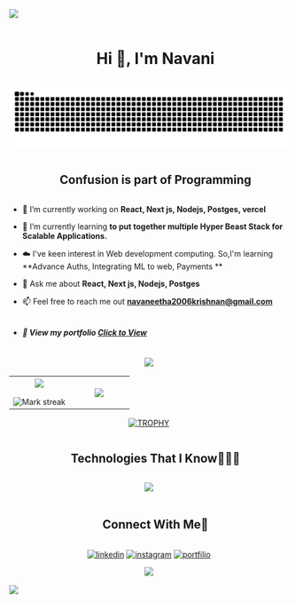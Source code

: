 <img src="https://user-images.githubusercontent.com/73097560/115834477-dbab4500-a447-11eb-908a-139a6edaec5c.gif">

<!--h1 without bottom border-->
<div id="user-content-toc">
  <ul align="center">
    <summary><h1 style="display: inline-block">Hi 👋, I'm Navani </summary>
  </ul>
     
</div>


<!-- platane/snk works, it just puts it on a new branch -->
![navanihk snake gif](https://github.com/navanihk/navanihk/blob/output/github-snake.svg)

<!--h2 without bottom border-->
<div id="user-content-toc">
  <ul align="center">
    <summary><h2 style="display: inline-block">Confusion is part of Programming</h2></summary>
  </ul>
</div>


<!--Intro start-->
- 🔭 I’m currently working on **React, Next js, Nodejs, Postges, vercel**

- 🌱 I’m currently learning **to put together multiple Hyper Beast Stack for Scalable Applications.**

- ☁️ I've keen interest in Web development computing. So,I'm learning **Advance Auths, Integrating ML to web, Payments **

- 💬 Ask me about **React, Next js, Nodejs, Postges**

- 📫 Feel free to reach me out **navaneetha2006krishnan@gmail.com**
- <h5 style="display: inline-block">🚀 View my portfolio <a href="https://navani.vercel.app" target="_blank">Click to View</a>


<!--Intro end-->

<div align="center">

   <img src="https://komarev.com/ghpvc/?username=navanihk&style=flat-square"/>
</div>

<!--- stats & Trophy (start) -->
<p align="center">
  <!--- stats (start) -->
<table align="center">
<tr border="none">
<td width="50%" align="center">
  
  <img  align="center"  src="https://github-readme-stats.vercel.app/api?username=navanihk&theme=dark&show_icons=true&count_private=true" />
  <br></br>
  <img  title="🔥 Get streak stats for your profile at git.io/streak-stats" alt="Mark streak" src="https://github-readme-streak-stats.herokuapp.com/?user=navanihk&theme=dark&hide_border=false" /> 
</td>

<td width="50%" align="center">

  <img  align="center"  src="https://github-readme-stats.anuraghazra1.vercel.app/api/top-langs/?username=navanihk&theme=dark&hide_border=false&no-bg=true&no-frame=true&langs_count=10"/>
  
  </td>
</tr>
</table>
<!--- stats (end) -->

<!--- trophy (start) -->
<div align=center>
  <a href="https://github.com/ryo-ma/github-profile-trophy" title="Go to Source">
      <img align="center" width=84% src="https://github-profile-trophy.vercel.app/?username=navanihk&theme=radical&row=1&column=7&margin-h=15&margin-w=5&no-bg=true" alt="TROPHY" />
    </a>
</div>
<!--- trophy (start) -->


</p>        
<!--- stats (end) -->


<!--h1 without bottom border-->
<div id="user-content-toc">
  <ul align="center">
    <summary><h2 style="display: inline-block">Technologies That I Know👨🏻‍💻</h2></summary>
  </ul>
</div>
<!--tech stack icons-->
<p align="center">
  <a href="https://skillicons.dev">
    <img src="https://skillicons.dev/icons?i=git,cpp,css,docker,postgres,express,figma,github,html,java,js,linux,materialui,mysql,nextjs,nodejs,postman,py,react,redux,tailwind,ts,sequelize,tailwind,vercel,flask,cypress,react,supabase,sklearn,threejs,vite,figma,ai,jest,nodejs,npm,pycharm,vscode&perline=14" />
  </a>
</p>


<!-- Connect with me -->
<!--h2 without bottom border-->
<div id="user-content-toc">
  <ul align="center">
    <summary><h2 style="display: inline-block">Connect With Me🤝</h2></summary>
  </ul>
</div>

<!--icons and links-->
<p align="center">
<a href="https://www.linkedin.com/in/navani-hk/" target="blank"><img align="center" src="https://user-images.githubusercontent.com/88904952/234979284-68c11d7f-1acc-4f0c-ac78-044e1037d7b0.png" alt="linkedin" height="50" width="50" /></a>
<a href="https://www.instagram.com/navani_hk/" target="blank"><img align="center" src="https://user-images.githubusercontent.com/88904952/234981169-2dd1e58f-4b7e-468c-8213-034ba62156c3.png" alt="instagram" height="50" width="50" /></a>
<a href="https://navani.vercel.app" target="blank"><img align="center" style={{ borderRadius: "10px" }}
 src="https://media.istockphoto.com/id/1338082171/vector/fitness-health-gym-trendy-icons-on-circles.jpg?s=612x612&w=0&k=20&c=Ef6IzgI2P2nmfEwrpBwTQNEmI_W_zRSb7Dr9Y98K5Ao=" alt="portfilio" height="50" width="50" /></a>

  
</p>


<!--profile visit count-->
<div align="center">
  
[![](https://visitcount.itsvg.in/api?id=1010nishant&icon=3&color=6)](https://visitcount.itsvg.in)
  
</div>


<!--horizontal divider(gradiant)-->
<img src="https://user-images.githubusercontent.com/73097560/115834477-dbab4500-a447-11eb-908a-139a6edaec5c.gif">
